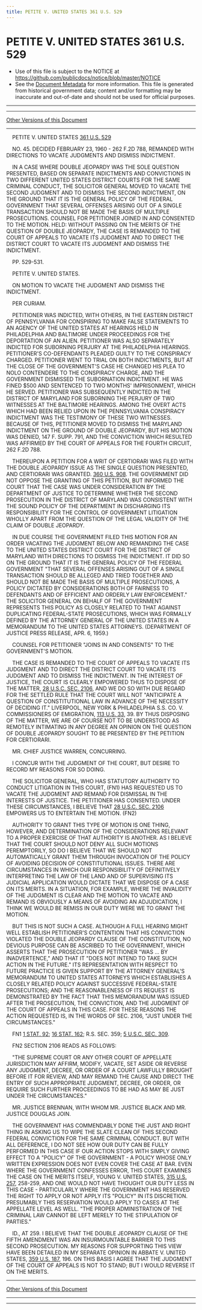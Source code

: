 ```yaml
---
title: PETITE V. UNITED STATES 361 U.S. 529
---
```


# PETITE V. UNITED STATES 361 U.S. 529

* Use of this file is subject to the NOTICE at https://github.com/publicdocs/notice/blob/master/NOTICE
* See the [Document Metadata](../../../index.md) for more information.
  This file is generated from historical government data; content and/or formatting may be inaccurate and out-of-date and should not be used for official purposes.

----------
----------

[Other Versions of this Document](https://publicdocs.github.io/go/links?ns=uslm-x&ref=%2Fus%2Fcourts%2Fscotus%2FusReporter%2F361%2F529)

----------

    PETITE V. UNITED STATES [361 U.S. 529][/us/courts/scotus/usReporter/361/529]

    NO. 45.  DECIDED FEBRUARY 23, 1960 - 262 F.2D 788, REMANDED WITH DIRECTIONS TO VACATE JUDGMENTS AND DISMISS INDICTMENT.

    IN A CASE WHERE DOUBLE JEOPARDY WAS THE SOLE QUESTION PRESENTED, BASED ON SEPARATE INDICTMENTS AND CONVICTIONS IN TWO DIFFERENT UNITED STATES DISTRICT COURTS FOR THE SAME CRIMINAL CONDUCT, THE SOLICITOR GENERAL MOVED TO VACATE THE SECOND JUDGMENT AND TO DISMISS THE SECOND INDICTMENT, ON THE GROUND THAT IT IS THE GENERAL POLICY OF THE FEDERAL GOVERNMENT THAT SEVERAL OFFENSES ARISING OUT OF A SINGLE TRANSACTION SHOULD NOT BE MADE THE BASIS OF MULTIPLE PROSECUTIONS.  COUNSEL FOR PETITIONER JOINED IN AND CONSENTED TO THE MOTION.  HELD:  WITHOUT PASSING ON THE MERITS OF THE QUESTION OF DOUBLE JEOPARDY, THE CASE IS REMANDED TO THE COURT OF APPEALS TO VACATE ITS JUDGMENT AND TO DIRECT THE DISTRICT COURT TO VACATE ITS JUDGMENT AND DISMISS THE INDICTMENT.

    PP. 529-531.

    PETITE V. UNITED STATES.

    ON MOTION TO VACATE THE JUDGMENT AND DISMISS THE INDICTMENT.

    PER CURIAM.

    PETITIONER WAS INDICTED, WITH OTHERS, IN THE EASTERN DISTRICT OF PENNSYLVANIA FOR CONSPIRING TO MAKE FALSE STATEMENTS TO AN AGENCY OF THE UNITED STATES AT HEARINGS HELD IN PHILADELPHIA AND BALTIMORE UNDER PROCEEDINGS FOR THE DEPORTATION OF AN ALIEN.  PETITIONER WAS ALSO SEPARATELY INDICTED FOR SUBORNING PERJURY AT THE PHILADELPHIA HEARINGS.  PETITIONER'S CO-DEFENDANTS PLEADED GUILTY TO THE CONSPIRACY CHARGED.  PETITIONER WENT TO TRIAL ON BOTH INDICTMENTS, BUT AT THE CLOSE OF THE GOVERNMENT'S CASE HE CHANGED HIS PLEA TO NOLO CONTENDERE TO THE CONSPIRACY CHARGE, AND THE GOVERNMENT DISMISSED THE SUBORNATION INDICTMENT.  HE WAS FINED $500 AND SENTENCED TO TWO MONTHS' IMPRISONMENT, WHICH HE SERVED.  PETITIONER WAS SUBSEQUENTLY INDICTED IN THE DISTRICT OF MARYLAND FOR SUBORNING THE PERJURY OF TWO WITNESSES AT THE BALTIMORE HEARINGS.  AMONG THE OVERT ACTS WHICH HAD BEEN RELIED UPON IN THE PENNSYLVANIA CONSPIRACY INDICTMENT WAS THE TESTIMONY OF THESE TWO WITNESSES.   BECAUSE OF THIS, PETITIONER MOVED TO DISMISS THE MARYLAND INDICTMENT ON THE GROUND OF DOUBLE JEOPARDY, BUT HIS MOTION WAS DENIED, 147 F. SUPP.  791, AND THE CONVICTION WHICH RESULTED WAS AFFIRMED BY THE COURT OF APPEALS FOR THE FOURTH CIRCUIT, 262 F.2D 788.

    THEREUPON A PETITION FOR A WRIT OF CERTIORARI WAS FILED WITH THE DOUBLE JEOPARDY ISSUE AS THE SINGLE QUESTION PRESENTED, AND CERTIORARI WAS GRANTED.  [360 U.S. 908][/us/courts/scotus/usReporter/360/908].  THE GOVERNMENT DID NOT OPPOSE THE GRANTING OF THIS PETITION, BUT INFORMED THE COURT THAT THE CASE WAS UNDER CONSIDERATION BY THE DEPARTMENT OF JUSTICE TO DETERMINE WHETHER THE SECOND PROSECUTION IN THE DISTRICT OF MARYLAND WAS CONSISTENT WITH THE SOUND POLICY OF THE DEPARTMENT IN DISCHARGING ITS RESPONSIBILITY FOR THE CONTROL OF GOVERNMENT LITIGATION WHOLLY APART FROM THE QUESTION OF THE LEGAL VALIDITY OF THE CLAIM OF DOUBLE JEOPARDY.

    IN DUE COURSE THE GOVERNMENT FILED THIS MOTION FOR AN ORDER VACATING THE JUDGMENT BELOW AND REMANDING THE CASE TO THE UNITED STATES DISTRICT COURT FOR THE DISTRICT OF MARYLAND WITH DIRECTIONS TO DISMISS THE INDICTMENT.  IT DID SO ON THE GROUND THAT IT IS THE GENERAL POLICY OF THE FEDERAL GOVERNMENT "THAT SEVERAL OFFENSES ARISING OUT OF A SINGLE TRANSACTION SHOULD BE ALLEGED AND TRIED TOGETHER AND SHOULD NOT BE MADE THE BASIS OF MULTIPLE PROSECUTIONS, A POLICY DICTATED BY CONSIDERATIONS BOTH OF FAIRNESS TO DEFENDANTS AND OF EFFICIENT AND ORDERLY LAW ENFORCEMENT."  THE SOLICITOR GENERAL ON BEHALF OF THE GOVERNMENT REPRESENTS THIS POLICY AS CLOSELY RELATED TO THAT AGAINST DUPLICATING FEDERAL-STATE PROSECUTIONS, WHICH WAS FORMALLY DEFINED BY THE ATTORNEY GENERAL OF THE UNITED STATES IN A MEMORANDUM TO THE UNITED STATES ATTORNEYS.  (DEPARTMENT OF JUSTICE PRESS RELEASE, APR. 6, 1959.)

    COUNSEL FOR PETITIONER "JOINS IN AND CONSENTS" TO THE GOVERNMENT'S MOTION.

    THE CASE IS REMANDED TO THE COURT OF APPEALS TO VACATE ITS JUDGMENT AND TO DIRECT THE DISTRICT COURT TO VACATE ITS JUDGMENT AND TO DISMISS THE INDICTMENT.  IN THE INTEREST OF JUSTICE, THE COURT IS CLEARLY EMPOWERED THUS TO DISPOSE OF THE MATTER, [28 U.S.C. SEC. 2106][/us/usc/t28/s2106], AND WE DO SO WITH DUE REGARD FOR THE SETTLED RULE THAT THE COURT WILL NOT "ANTICIPATE A QUESTION OF CONSTITUTIONAL LAW IN ADVANCE OF THE NECESSITY OF DECIDING IT."  LIVERPOOL, NEW YORK & PHILADELPHIA S.S. CO. V. COMMISSIONERS OF EMIGRATION, [113 U.S. 33][/us/courts/scotus/usReporter/113/33], 39.  BY THUS DISPOSING OF THE MATTER, WE ARE OF COURSE NOT TO BE UNDERSTOOD AS REMOTELY INTIMATING IN ANY DEGREE AN OPINION ON THE QUESTION OF DOUBLE JEOPARDY SOUGHT TO BE PRESENTED BY THE PETITION FOR CERTIORARI.

    MR. CHIEF JUSTICE WARREN, CONCURRING.

    I CONCUR WITH THE JUDGMENT OF THE COURT, BUT DESIRE TO RECORD MY REASONS FOR SO DOING.

    THE SOLICITOR GENERAL, WHO HAS STATUTORY AUTHORITY TO CONDUCT LITIGATION IN THIS COURT, (FN1) HAS REQUESTED US TO VACATE THE JUDGMENT AND REMAND FOR DISMISSAL IN THE INTERESTS OF JUSTICE.  THE PETITIONER HAS CONSENTED.  UNDER THESE CIRCUMSTANCES, I BELIEVE THAT [28 U.S.C. SEC. 2106][/us/usc/t28/s2106] EMPOWERS US TO ENTERTAIN THE MOTION.  (FN2)

    AUTHORITY TO GRANT THIS TYPE OF MOTION IS ONE THING, HOWEVER, AND DETERMINATION OF THE CONSIDERATIONS RELEVANT TO A PROPER EXERCISE OF THAT AUTHORITY IS ANOTHER.  AS I BELIEVE THAT THE COURT SHOULD NOT DENY ALL SUCH MOTIONS PEREMPTORILY, SO DO I BELIEVE THAT WE SHOULD NOT AUTOMATICALLY GRANT THEM THROUGH INVOCATION OF THE POLICY OF AVOIDING DECISION OF CONSTITUTIONAL ISSUES.  THERE ARE CIRCUMSTANCES IN WHICH OUR RESPONSIBILITY OF DEFINITIVELY INTERPRETING THE LAW OF THE LAND AND OF SUPERVISING ITS JUDICIAL APPLICATION WOULD DICTATE THAT WE DISPOSE OF A CASE ON ITS MERITS.  IN A SITUATION, FOR EXAMPLE, WHERE THE INVALIDITY OF THE JUDGMENT IS CLEAR AND THE MOTION TO VACATE AND REMAND IS OBVIOUSLY A MEANS OF AVOIDING AN ADJUDICATION, I THINK WE WOULD BE REMISS IN OUR DUTY WERE WE TO GRANT THE MOTION.

    BUT THIS IS NOT SUCH A CASE.  ALTHOUGH A FULL HEARING MIGHT WELL ESTABLISH PETITIONER'S CONTENTION THAT HIS CONVICTION VIOLATED THE DOUBLE JEOPARDY CLAUSE OF THE CONSTITUTION, NO DEVIOUS PURPOSE CAN BE ASCRIBED TO THE GOVERNMENT, WHICH ASSERTS THAT THE PROSECUTION OF PETITIONER "WAS  ...  BY INADVERTENCE," AND THAT IT "DOES NOT INTEND TO TAKE SUCH ACTION IN THE FUTURE."  ITS REPRESENTATION WITH RESPECT TO FUTURE PRACTICE IS GIVEN SUPPORT BY THE ATTORNEY GENERAL'S MEMORANDUM TO UNITED STATES ATTORNEYS WHICH ESTABLISHES A CLOSELY RELATED POLICY AGAINST SUCCESSIVE FEDERAL-STATE PROSECUTIONS; AND THE REASONABLENESS OF ITS REQUEST IS DEMONSTRATED BY THE FACT THAT THIS MEMORANDUM WAS ISSUED AFTER THE PROSECUTION, THE CONVICTION, AND THE JUDGMENT OF THE COURT OF APPEALS IN THIS CASE.  FOR THESE REASONS THE ACTION REQUESTED IS, IN THE WORDS OF SEC. 2106, "JUST UNDER THE CIRCUMSTANCES."

    FN1  [1 STAT. 92][/us/stat/1/92]; [16 STAT. 162][/us/stat/16/162]; R.S. SEC. 359; [5 U.S.C. SEC. 309][/us/usc/t5/s309].

    FN2  SECTION 2106 READS AS FOLLOWS:

    "THE SUPREME COURT OR ANY OTHER COURT OF APPELLATE JURISDICTION MAY AFFIRM, MODIFY, VACATE, SET ASIDE OR REVERSE ANY JUDGMENT, DECREE, OR ORDER OF A COURT LAWFULLY BROUGHT BEFORE IT FOR REVIEW, AND MAY REMAND THE CAUSE AND DIRECT THE ENTRY OF SUCH APPROPRIATE JUDGMENT, DECREE, OR ORDER, OR REQUIRE SUCH FURTHER PROCEEDINGS TO BE HAD AS MAY BE JUST UNDER THE CIRCUMSTANCES."

    MR. JUSTICE BRENNAN, WITH WHOM MR. JUSTICE BLACK AND MR. JUSTICE DOUGLAS JOIN.

    THE GOVERNMENT HAS COMMENDABLY DONE THE JUST AND RIGHT THING IN ASKING US TO WIPE THE SLATE CLEAN OF THIS SECOND FEDERAL CONVICTION FOR THE SAME CRIMINAL CONDUCT.  BUT WITH ALL DEFERENCE, I DO NOT SEE HOW OUR DUTY CAN BE FULLY PERFORMED IN THIS CASE IF OUR ACTION STOPS WITH SIMPLY GIVING EFFECT TO A "POLICY" OF THE GOVERNMENT - A POLICY WHOSE ONLY WRITTEN EXPRESSION DOES NOT EVEN COVER THE CASE AT BAR.  EVEN WHERE THE GOVERNMENT CONFESSES ERROR, THIS COURT EXAMINES THE CASE ON THE MERITS ITSELF, YOUNG V. UNITED STATES, [315 U.S. 257][/us/courts/scotus/usReporter/315/257], 258-259, AND ONE WOULD NOT HAVE THOUGHT OUR DUTY LESS IN THIS CASE - PARTICULARLY WHERE THE GOVERNMENT HAS RESERVED THE RIGHT TO APPLY OR NOT APPLY ITS "POLICY" IN ITS DISCRETION.  PRESUMABLY THIS RESERVATION WOULD APPLY TO CASES AT THE APPELLATE LEVEL AS WELL.  "THE PROPER ADMINISTRATION OF THE CRIMINAL LAW CANNOT BE LEFT MERELY TO THE STIPULATION OF PARTIES."

    ID., AT 259.  I BELIEVE THAT THE DOUBLE JEOPARDY CLAUSE OF THE FIFTH AMENDMENT WAS AN INSURMOUNTABLE BARRIER TO THIS SECOND PROSECUTION.  MY REASONS FOR SUPPORTING THIS VIEW HAVE BEEN DETAILED IN MY SEPARATE OPINION IN ABBATE V. UNITED STATES, [359 U.S. 187][/us/courts/scotus/usReporter/359/187], 196.  ON THIS BASIS I AGREE THAT THE JUDGMENT OF THE COURT OF APPEALS IS NOT TO STAND; BUT I WOULD REVERSE IT ON THE MERITS.

----------

[Other Versions of this Document](https://publicdocs.github.io/go/links?ns=uslm-x&ref=%2Fus%2Fcourts%2Fscotus%2FusReporter%2F361%2F529)

----------
----------

[/us/courts/scotus/usReporter/361/529]: https://publicdocs.github.io/go/links?ns=uslm-x&ref=%2Fus%2Fcourts%2Fscotus%2FusReporter%2F361%2F529
[/us/courts/scotus/usReporter/360/908]: https://publicdocs.github.io/go/links?ns=uslm-x&ref=%2Fus%2Fcourts%2Fscotus%2FusReporter%2F360%2F908
[/us/usc/t28/s2106]: https://publicdocs.github.io/go/links?ns=uslm&ref=%2Fus%2Fusc%2Ft28%2Fs2106
[/us/courts/scotus/usReporter/113/33]: https://publicdocs.github.io/go/links?ns=uslm-x&ref=%2Fus%2Fcourts%2Fscotus%2FusReporter%2F113%2F33
[/us/usc/t28/s2106]: https://publicdocs.github.io/go/links?ns=uslm&ref=%2Fus%2Fusc%2Ft28%2Fs2106
[/us/stat/1/92]: https://publicdocs.github.io/go/links?ns=uslm&ref=%2Fus%2Fstat%2F1%2F92
[/us/stat/16/162]: https://publicdocs.github.io/go/links?ns=uslm&ref=%2Fus%2Fstat%2F16%2F162
[/us/usc/t5/s309]: https://publicdocs.github.io/go/links?ns=uslm&ref=%2Fus%2Fusc%2Ft5%2Fs309
[/us/courts/scotus/usReporter/315/257]: https://publicdocs.github.io/go/links?ns=uslm-x&ref=%2Fus%2Fcourts%2Fscotus%2FusReporter%2F315%2F257
[/us/courts/scotus/usReporter/359/187]: https://publicdocs.github.io/go/links?ns=uslm-x&ref=%2Fus%2Fcourts%2Fscotus%2FusReporter%2F359%2F187


